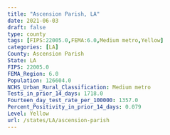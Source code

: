 ```yaml
---
title: "Ascension Parish, LA"
date: 2021-06-03
draft: false
type: county
tags: [FIPS:22005.0,FEMA:6.0,Medium metro,Yellow]
categories: [LA]
County: Ascension Parish
State: LA
FIPS: 22005.0
FEMA_Region: 6.0
Population: 126604.0
NCHS_Urban_Rural_Classification: Medium metro
Tests_in_prior_14_days: 1718.0
Fourteen_day_test_rate_per_100000: 1357.0
Percent_Positivity_in_prior_14_days: 0.079
Level: Yellow
url: /states/LA/ascension-parish
---
```



